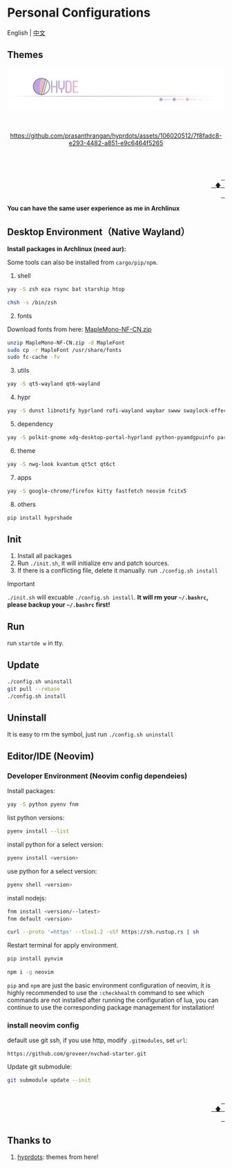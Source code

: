 # Personal Configurations
<!-- <a id="top"></a> -->
English | [中文](README.zh.md)

## Themes
<div align="center">

![hyde_banner](https://raw.githubusercontent.com/prasanthrangan/hyprdots/main/Source/assets/hyde_banner.png)

<br>

https://github.com/prasanthrangan/hyprdots/assets/106020512/7f8fadc8-e293-4482-a851-e9c6464f5265

<br></div>

<div align="right">
  <br>
  <a href="#top"><kbd> <br> 🡅 <br> </kbd></a>
</div>

**You can have the same user experience as me in Archlinux**

## Desktop Environment（Native Wayland）

**Install packages in Archlinux (need aur):**

Some tools can also be installed from `cargo/pip/npm`.

1. shell

```bash
yay -S zsh eza rsync bat starship htop
```

```bash
chsh -s /bin/zsh
```

2. fonts

Download fonts from here: [MapleMono-NF-CN.zip](https://github.com/subframe7536/Maple-font/releases)
```bash
unzip MapleMono-NF-CN.zip -d MapleFont
sudo cp -r MapleFont /usr/share/fonts
sudo fc-cache -fv
```

3. utils

```bash
yay -S qt5-wayland qt6-wayland
```

4. hypr

```bash
yay -S dunst libnotify hyprland rofi-wayland waybar swww swaylock-effects-git wlogout grimblast-git cliphist pipewire-pulse swappy hyde-cli-git wf-recorder
```

5. dependency

```bash
yay -S polkit-gnome xdg-desktop-portal-hyprland python-pyamdgpuinfo parallel imagemagick qt5-imageformats brightnessctl pavucontrol pamixer pacman-contrib
```

6. theme

```bash
yay -S nwg-look kvantum qt5ct qt6ct
```

7. apps

```bash
yay -S google-chrome/firefox kitty fastfetch neovim fcitx5
```

8. others

```bash
pip install hyprshade
```

## Init

1. Install all packages
2. Run `./init.sh`, it will initialize env and patch sources.
3. If there is a conflicting file, delete it manually. run `./config.sh install`

> [!IMPORTANT]
> `./init.sh` will excuable `./config.sh install`. **It will rm your `~/.bashrc`, please backup your `~/.bashrc` first!**

## Run

run `startde w` in tty.

## Update

```bash
./config.sh uninstall
git pull --rebase
./config.sh install
```

## Uninstall

It is easy to rm the symbol, just run `./config.sh uninstall`

## Editor/IDE (Neovim)

### Developer Environment (Neovim config dependeies)

Install packages:

```bash
yay -S python pyenv fnm
```

list python versions:

```bash
pyenv install --list
```

install python for a select version:

```bash
pyenv install <version>
```

use python for a select version:

```bash
pyenv shell <version>
```

install nodejs:

```bash
fnm install <version/--latest>
fnm default <version>
```

```bash
curl --proto '=https' --tlsv1.2 -sSf https://sh.rustup.rs | sh
```

Restart terminal for apply environment.

```bash
pip install pynvim
```

```bash
npm i -g neovim
```

`pip` and `npm` are just the basic environment configuration of neovim, it is highly recommended to use the `:checkhealth` command to see which commands are not installed after running the configuration of lua, you can continue to use the corresponding package management for installation!

### install neovim config

default use git ssh, if you use http, modify `.gitmodules`, set `url`:

```
https://github.com/groveer/nvchad-starter.git
```

Update git submodule:

```bash
git submodule update --init
```

<div align="right">
  <br>
  <a href="#top"><kbd> <br> 🡅 <br> </kbd></a>
</div>

## Thanks to

1. [hyprdots](https://github.com/prasanthrangan/hyprdots): themes from here!
